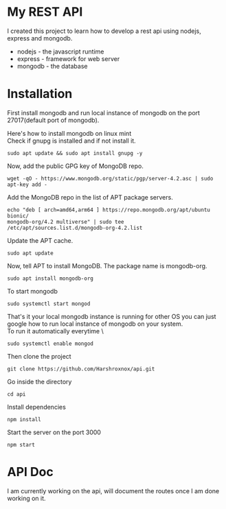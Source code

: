 # My REST API
I created this project to learn how to develop a rest api using nodejs, express and mongodb.

- nodejs - the javascript runtime
- express - framework for web server
- mongodb - the database

# Installation

First install mongodb and run local instance of mongodb on the port 27017(default port of mongodb).

Here's how to install mongodb on linux mint \
Check if gnupg is installed and if not install it.
```console
sudo apt update && sudo apt install gnupg -y
```
Now, add the public GPG key of MongoDB repo.
```console
wget -qO - https://www.mongodb.org/static/pgp/server-4.2.asc | sudo apt-key add -
```
Add the MongoDB repo in the list of APT package servers.
```console
echo "deb [ arch=amd64,arm64 ] https://repo.mongodb.org/apt/ubuntu bionic/
mongodb-org/4.2 multiverse" | sudo tee /etc/apt/sources.list.d/mongodb-org-4.2.list
```
Update the APT cache.
```console
sudo apt update
```
Now, tell APT to install MongoDB. The package name is mongodb-org. 
```console
sudo apt install mongodb-org
```
To start mongodb 
```console
sudo systemctl start mongod
```
That's it your local mongodb instance is running for other OS you can just google how to run local instance of mongodb on your system. \
To run it automatically everytime \
```console
sudo systemctl enable mongod
```
Then clone the project 
```console
git clone https://github.com/Harshroxnox/api.git
```
Go inside the directory
```console
cd api
```
Install dependencies
```console
npm install
```
Start the server on the port 3000
```console
npm start
```

# API Doc
I am currently working on the api, will document the routes once I am done working on it.
